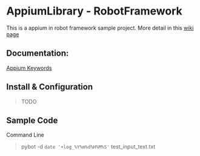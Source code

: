 # AppiumLibrary - RobotFramework

This is a appium in robot framework sample project. More detail in this [wiki page](https://github.com/roger1changsu/myauto/wiki)

## Documentation:

[Appium Keywords](http://jollychang.github.io/robotframework-appiumlibrary/doc/AppimuLibrary.html)

## Install & Configuration


> TODO

## Sample Code

Command Line

> pybot -d `date '+log_%Y%m%d%H%M%S'` test_input_text.txt
